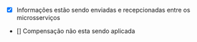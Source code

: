 - [x] Informações estão sendo enviadas e recepcionadas entre os microsserviços
- [] Compensação não esta sendo aplicada   